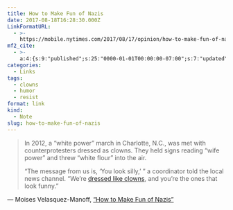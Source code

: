 ```yaml
---
title: How to Make Fun of Nazis
date: 2017-08-18T16:28:30.000Z
LinkFormatURL:
  - >-
    https://mobile.nytimes.com/2017/08/17/opinion/how-to-make-fun-of-nazis.htmlhttps://mobile.nytimes.com/2017/08/17/opinion/how-to-make-fun-of-nazis.html
mf2_cite:
  - >-
    a:4:{s:9:"published";s:25:"0000-01-01T00:00:00-07:00";s:7:"updated";s:25:"0000-01-01T00:00:00-07:00";s:8:"category";a:1:{i:0;s:0:"";}s:6:"author";a:0:{}}
categories:
  - Links
tags:
  - clowns
  - humor
  - resist
format: link
kind:
  - Note
slug: how-to-make-fun-of-nazis
---
```

> <p class="p-block">
>   In 2012, a “white power” march in Charlotte, N.C., was met with counterprotesters dressed as clowns. They held signs reading “wife power” and threw “white flour” into the air.
> </p>
> 
> <p class="p-block">
>   “The message from us is, ‘You look silly,’ ” a coordinator told the local news channel. “We’re <a href="http://www.huffingtonpost.com/2012/11/12/white-supremacist-rally-clowns_n_2118890.html?utm_hp_ref=fb&src=sp&comm_ref=false#slide=more9277">dressed like clowns</a>, and you’re the ones that look funny.”
> </p>

&#8212; Moises Velasquez-Manoff, [&#8220;How to Make Fun of Nazis&#8221;][1]

 [1]: https://mobile.nytimes.com/2017/08/17/opinion/how-to-make-fun-of-nazis.htmlhttps://mobile.nytimes.com/2017/08/17/opinion/how-to-make-fun-of-nazis.html
